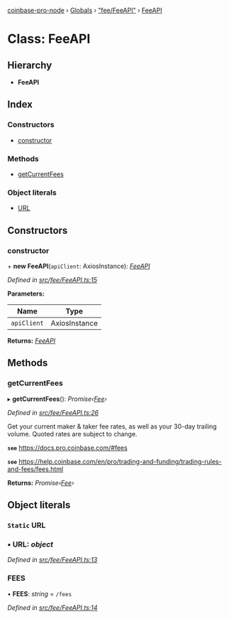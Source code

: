 [coinbase-pro-node](../README.md) › [Globals](../globals.md) › ["fee/FeeAPI"](../modules/_fee_feeapi_.md) › [FeeAPI](_fee_feeapi_.feeapi.md)

# Class: FeeAPI

## Hierarchy

- **FeeAPI**

## Index

### Constructors

- [constructor](_fee_feeapi_.feeapi.md#constructor)

### Methods

- [getCurrentFees](_fee_feeapi_.feeapi.md#getcurrentfees)

### Object literals

- [URL](_fee_feeapi_.feeapi.md#static-url)

## Constructors

### constructor

\+ **new FeeAPI**(`apiClient`: AxiosInstance): _[FeeAPI](_fee_feeapi_.feeapi.md)_

_Defined in [src/fee/FeeAPI.ts:15](https://github.com/bennyn/coinbase-pro-node/blob/1656a9e/src/fee/FeeAPI.ts#L15)_

**Parameters:**

| Name        | Type          |
| ----------- | ------------- |
| `apiClient` | AxiosInstance |

**Returns:** _[FeeAPI](_fee_feeapi_.feeapi.md)_

## Methods

### getCurrentFees

▸ **getCurrentFees**(): _Promise‹[Fee](../interfaces/_fee_feeapi_.fee.md)›_

_Defined in [src/fee/FeeAPI.ts:26](https://github.com/bennyn/coinbase-pro-node/blob/1656a9e/src/fee/FeeAPI.ts#L26)_

Get your current maker & taker fee rates, as well as your 30-day trailing volume. Quoted rates are subject to change.

**`see`** https://docs.pro.coinbase.com/#fees

**`see`** https://help.coinbase.com/en/pro/trading-and-funding/trading-rules-and-fees/fees.html

**Returns:** _Promise‹[Fee](../interfaces/_fee_feeapi_.fee.md)›_

## Object literals

### `Static` URL

### ▪ **URL**: _object_

_Defined in [src/fee/FeeAPI.ts:13](https://github.com/bennyn/coinbase-pro-node/blob/1656a9e/src/fee/FeeAPI.ts#L13)_

### FEES

• **FEES**: _string_ = `/fees`

_Defined in [src/fee/FeeAPI.ts:14](https://github.com/bennyn/coinbase-pro-node/blob/1656a9e/src/fee/FeeAPI.ts#L14)_

